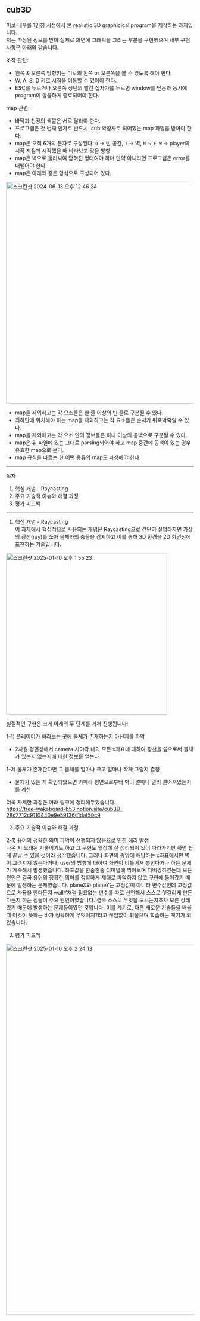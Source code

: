 ## cub3D  
미로 내부를 1인칭 시점에서 본 realistic 3D graphicical program을 제작하는 과제입니다.  
저는 파싱된 정보를 받아 실제로 화면에 그래픽을 그리는 부분을 구현했으며 세부 구현 사항은 아래와 같습니다.  

조작 관련:  
- 왼쪽 & 오른쪽 방향키는 미로의 왼쪽 or 오른쪽을 볼 수 있도록 해야 한다.  
- W, A, S, D 키로 시점을 이동할 수 있어야 한다.  
- ESC를 누르거나 오른쪽 상단의 빨간 십자가를 누르면 window를 닫음과 동시에 program이 깔끔하게 종료되어야 한다.  

map 관련:  
- 바닥과 천장의 색깔은 서로 달라야 한다.  
- 프로그램은 첫 번째 인자로 반드시 .cub 확장자로 되어있는 map 파일을 받아야 한다.  
- map은 오직 6개의 문자로 구성된다: `0` → 빈 공간, `1` → 벽, `N S E W` → player의 시작 지점과 시작했을 때 바라보고 있을 방향  
- map은 벽으로 둘러싸여 닫혀진 형태여야 하며 만약 아니라면 프로그램은 error를 내뱉어야 한다.  
- map은 아래와 같은 형식으로 구성되어 있다.  
<img width="593" alt="스크린샷 2024-06-13 오후 12 46 24" src="https://github.com/user-attachments/assets/89b154b4-b71d-49f5-8fc8-cb2d7582b792" />

- map을 제외하고는 각 요소들은 한 줄 이상의 빈 줄로 구분될 수 있다.  
- 최하단에 위치해야 하는 map을 제외하고는 각 요소들은 순서가 뒤죽박죽일 수 있다.  
- map을 제외하고는 각 요소 안의 정보들은 하나 이상의 공백으로 구분될 수 있다.  
- map은 위 파일에 있는 그대로 parsing되어야 하고 map 중간에 공백이 있는 경우 유효한 map으로 본다.  
- map 규칙을 따르는 한 어떤 종류의 map도 파싱해야 한다.  

---

목차  
1. 핵심 개념 - Raycasting
2. 주요 기술적 이슈와 해결 과정  
3. 평가 피드백

---

1. 핵심 개념 - Raycasting  
이 과제에서 핵심적으로 사용되는 개념은 Raycasting으로 간단히 설명하자면 가상의 광선(ray)를 쏘아 물체와의 충돌을 감지하고 이를 통해 3D 환경을 2D 화면상에 표현하는 기술입니다.
<img width="432" alt="스크린샷 2025-01-10 오후 1 55 23" src="https://github.com/user-attachments/assets/e776123f-6ade-408c-adbf-2d57572cb41f" />

실질적인 구현은 크게 아래의 두 단계를 거쳐 진행됩니다:  

1-1) 플레이어가 바라보는 곳에 물체가 존재하는지 아닌지를 파악  
- 2차원 평면상에서 camera 시야각 내의 모든 x좌표에 대하여 광선을 쏨으로써 물체가 있는지 없는지에 대한 정보를 얻는다.  

1-2) 물체가 존재한다면 그 물체를 얼마나 크고 얼마나 작게 그릴지 결정  
- 물체가 있는 게 확인되었으면 카메라 평면으로부터 벽이 얼마나 멀리 떨어져있는지를 계산

더욱 자세한 과정은 아래 링크에 정리해두었습니다.  
https://tree-wakeboard-b53.notion.site/cub3D-28c7712c9110440e9e59136c1daf50c9
 

2. 주요 기술적 이슈와 해결 과정

2-1) 용어의 정확한 의미 파악이 선행되지 않음으로 인한 에러 발생  
나온 지 오래된 기술이기도 하고 그 구현도 웹상에 잘 정리되어 있어 따라가기만 하면 쉽게 끝날 수 있을 것이라 생각했습니다. 그러나 화면의 중앙에 해당하는 x좌표에서만 벽이 그려지지 않는다거나, user의 방향에 대하여 화면이 비틀어져 뽑힌다거나 하는 문제가 계속해서 발생했습니다. 좌표값을 한줄한줄 터미널에 찍어보며 디버깅하였는데 모든 원인은 결국 용어의 정확한 의미를 정확하게 제대로 파악하지 않고 구현에 들어갔기 때문에 발생하는 문제였습니다. planeX와 planeY는 고정값이 아니라 변수값인데 고정값으로 사용을 한다든지 wallY처럼 필요없는 변수를 따로 선언해서 스스로 헷갈리게 만든다든지 하는 점들이 주요 원인이였습니다. 결국 스스로 무엇을 모르는지조차 모른 상태였기 때문에 발생하는 문제들이였던 것입니다. 이를 계기로, 다른 새로운 기술들을 배울 때 이것이 뜻하는 바가 정확하게 무엇이지?라고 끊임없이 되물으며 학습하는 계기가 되었습니다.  

3. 평가 피드백
<img width="993" alt="스크린샷 2025-01-10 오후 2 24 13" src="https://github.com/user-attachments/assets/89964b10-827e-414a-9581-e59bedc86851" />








